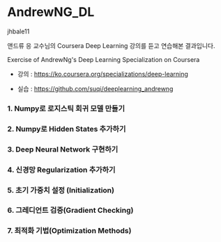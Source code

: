 # AndrewNG_DL
jhbale11

앤드류 응 교수님의 Coursera Deep Learning 강의를 듣고 연습해본 결과입니다.

Exercise of AndrewNg's Deep Learning Specialization on Coursera

- 강의 : https://ko.coursera.org/specializations/deep-learning

- 실습 : https://github.com/suqi/deeplearning_andrewng

### 1. Numpy로 로지스틱 회귀 모델 만들기

### 2. Numpy로 Hidden States 추가하기

### 3. Deep Neural Network 구현하기

### 4. 신경망 Regularization 추가하기

### 5. 초기 가중치 설정 (Initialization)

### 6. 그레디언트 검증(Gradient Checking)

### 7. 최적화 기법(Optimization Methods)
